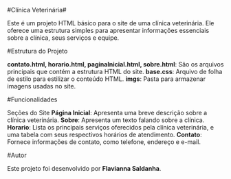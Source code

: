 #Clínica Veterinária#


Este é um projeto HTML básico para o site de uma clínica veterinária. Ele oferece uma estrutura simples para apresentar informações essenciais sobre a clínica, seus serviços e equipe.

#Estrutura do Projeto


**contato.html, horario.html, paginaInicial.html, sobre.html**: São os arquivos principais que contém a estrutura HTML do site.
**base.css**: Arquivo de folha de estilo para estilizar o conteúdo HTML.
**imgs**: Pasta para armazenar imagens usadas no site.

#Funcionalidades


Seções do Site
**Página Inicial**: Apresenta uma breve descrição sobre a clínica veterinária.
**Sobre**: Apresenta um texto falando sobre a clínica.
**Horario**: Lista os principais serviços oferecidos pela clínica veterinária, e uma tabela com seus respectivos horários de atendimento.
**Contato**: Fornece informações de contato, como telefone, endereço e e-mail.

#Autor


Este projeto foi desenvolvido por **Flavianna Saldanha**.

